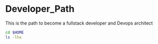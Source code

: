# Developer_Path
This is the path to become a fullstack developer and Devops architect


```bash
cd $HOME
ls -lha
```
